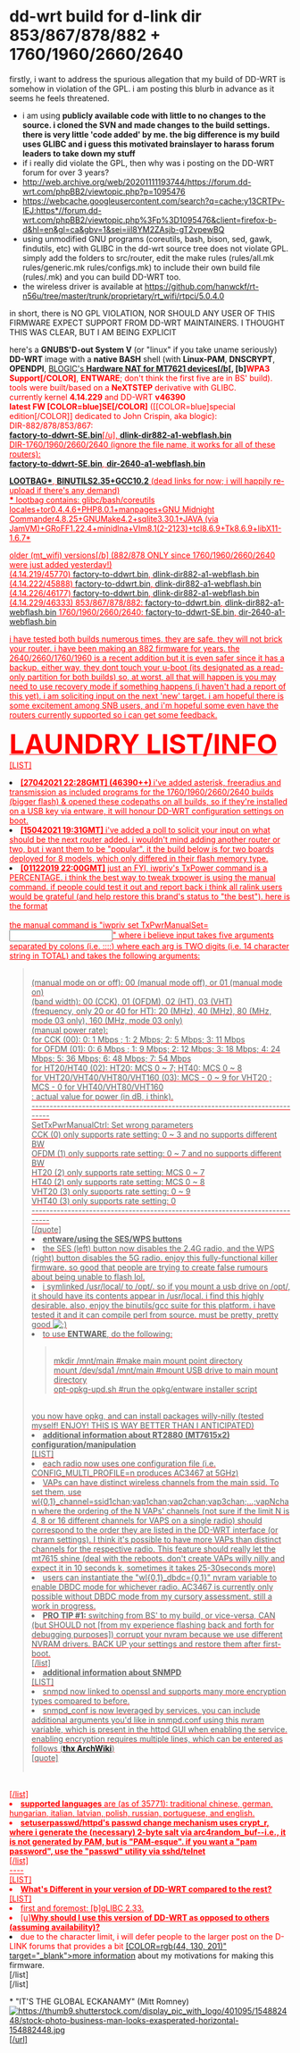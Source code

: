 # dd-wrt build for d-link dir 853/867/878/882 + 1760/1960/2660/2640
firstly, i want to address the spurious allegation that my build of DD-WRT is somehow in violation of the GPL. i am posting this blurb in advance as it seems he feels threatened.
* i am using **publicly available code with little to no changes to the source. i cloned the SVN and made changes to the build settings. there is very little 'code added' by me. the big difference is my build uses GLIBC and i guess this motivated brainslayer to harass forum leaders to take down my stuff**
* if i really did violate the GPL, then why was i posting on the DD-WRT forum for over 3 years? 
* http://web.archive.org/web/20201111193744/https://forum.dd-wrt.com/phpBB2/viewtopic.php?p=1095476
* https://webcache.googleusercontent.com/search?q=cache:y13CRTPv-IEJ:https*//forum.dd-wrt.com/phpBB2/viewtopic.php%3Fp%3D1095476&client=firefox-b-d&hl=en&gl=ca&gbv=1&sei=iil8YM2ZAsjb-gT2vpewBQ
* using unmodified GNU programs (coreutils, bash, bison, sed, gawk, findutils, etc) with GLIBC in the dd-wrt source tree does not violate GPL. simply add the folders  to src/router, edit the make rules (rules/all.mk rules/generic.mk rules/configs.mk) to include their own build file (rules/<file>.mk) and you can build DD-WRT too. 
* the wireless driver is available at https://github.com/hanwckf/rt-n56u/tree/master/trunk/proprietary/rt_wifi/rtpci/5.0.4.0

in short, there is NO GPL VIOLATION,  NOR SHOULD ANY USER OF THIS FIRMWARE EXPECT SUPPORT FROM DD-WRT MAINTAINERS. I THOUGHT THIS WAS CLEAR, BUT I AM BEING EXPLICIT    
<p>here's a <strong>GNUBS'D-out System V</strong> (or "linux" if you take uname seriously) <strong>DD-WRT</strong> image with a <strong>native BASH</strong> shell (with <strong>Linux-PAM</strong>, <strong>DNSCRYPT</strong>, <strong>OPENDPI</strong>, <a href="https://github.com/openwrt/openwrt/commit/424a9ae128bd2045cd4bfd6e3229f2529d150a25">BLOGIC's <strong>Hardware NAT for MT7621 devices[/b[</a>, [b]<font color="red">WPA3 Support[/COLOR]</strong>, <strong>ENTWARE</strong>; don't think the first five are in BS' build). tools were built/based on a <strong>NeXTSTEP</strong> derivative with GLIBC.<br />
currently kernel <strong>4.14.229</strong> and DD-WRT <strong>v46390<br />
latest FW [COLOR=blue]SE[/COLOR]</strong> ([[COLOR=blue]special edition[/COLOR]] dedicated to John Crispin, aka blogic):<br />
DIR-882/878/853/867:<br />
<u><strong><a href="https://www.sendspace.com/file/xre67m">factory-to-ddwrt-SE.bin</a></strong>[/u], <u><strong><a href="https://www.sendspace.com/file/e4nomk">dlink-dir882-a1-webflash.bin</a></strong></u><br />
DIR-1760/1960/2660/2640 (ignore the file name, it works for all of these routers):<br />
<strong><u><a href="https://www.sendspace.com/file/gp12hv">factory-to-ddwrt-SE.bin</a></u></strong>, <u><strong><a href="https://www.sendspace.com/file/4wzg1c">dir-2640-a1-webflash.bin</a></p><p><a href="https://www.sendspace.com/file/doyuy1">LOOTBAG*</a></strong></u>, <u><strong><a href="https://www.sendspace.com/file/mxksfk">BINUTILS2.35+GCC10.2</a></strong></u> (dead links for now; i will happily re-upload if there's any demand)<br />
<strong>*</strong> lootbag contains: glibc/bash/coreutils locales+tor0.4.4.6+PHP8.0.1+manpages+GNU Midnight Commander4.8.25+GNUMake4.2+sqlite3.30.1+JAVA (via JamVM)+GRoFF1.22.4+minidlna+VIm8.1(2-2123)+tcl8.6.9+Tk8.6.9+libX11-1.6.7*</p><p>older (mt_wifi) versions[/b] (882/878 ONLY since 1760/1960/2660/2640 were just added yesterday!)<br />
(4.14.219/45770) <a href="https://www.sendspace.com/file/c3mfdx">factory-to-ddwrt.bin</a>, <a href="https://www.sendspace.com/file/h1i7hg">dlink-dir882-a1-webflash.bin</a><br />
(4.14.222/45888) <a href="https://www.sendspace.com/file/dsxn7c">factory-to-ddwrt.bin</a>, <a href="https://www.sendspace.com/file/o8v4kc">dlink-dir882-a1-webflash.bin</a><br />
(4.14.226/46177) <a href="https://www.sendspace.com/file/sflda8">factory-to-ddwrt.bin</a>, <a href="https://www.sendspace.com/file/uqdu7s">dlink-dir882-a1-webflash.bin</a><br />
(4.14.229/46333) 853/867/878/882: <a href="https://www.sendspace.com/file/bv148j">factory-to-ddwrt.bin</a>, <a href="https://www.sendspace.com/file/8fdwtk">dlink-dir882-a1-webflash.bin</a> 1760/1960/2660/2640: <a href="https://www.sendspace.com/file/ew4wb7">factory-to-ddwrt-SE.bin</a>, <a href="https://www.sendspace.com/file/6upt3q">dir-2640-a1-webflash.bin</a></p><p>i have tested both builds numerous times, they are safe. they will not brick your router. i have been making an 882 firmware for years. the 2640/2660/1760/1960 is a recent addition but it is even safer since it has a backup. either way, they dont touch your u-boot (its designated as a read-only partition for both builds) so, at worst, all that will happen is you may need to use recovery mode if something happens (i haven't had a report of this yet). i am soliciting input on the next 'new' target. i am hopeful there is some excitement among SNB users, and i'm hopeful some even have the routers currently supported so i can get some feedback.</p><p><u><strong><font size="7">LAUNDRY LIST/INFO</font></strong></u><br />
[LIST]<br />
<li><strong>[27042021 22:28GMT] (46390++) </strong>i've added asterisk, freeradius and transmission as included programs for the 1760/1960/2660/2640 builds (bigger flash) & opened these codepaths on all builds, so if they're installed on a USB key via entware, it will honour DD-WRT configuration settings on boot.</li><li><strong>[15042021 19:31GMT]</strong> i've added a poll to solicit your input on what should be the next router added. i wouldn't mind adding another router or two, but i want them to be "popular". it the build below is for two boards deployed for 8 models, which only differed in their flash memory type.</li><li><strong>[01122019 22:00GMT]</strong> just an FYI, iwpriv's TxPower command is a PERCENTAGE. i think the best way to tweak txpower is using the manual command. if people could test it out and report back i think all ralink users would be grateful (and help restore this brand's status to "the best"). here is the format</li><br />
the manual command is "iwpriv <radio> set TxPwrManualSet=<input>" where i believe input takes five arguments separated by colons (i.e. <arg1>:<arg2>:<arg3>:<arg4>:<arg5>) where each arg is TWO digits (i.e. 14 character string in TOTAL) and takes the following arguments:</p><p><blockquote><br />
<arg1> (manual mode on or off): 00 (manual mode off), or 01 (manual mode on)<br />
<arg2> (band width): 00 (CCK), 01 (OFDM), 02 (HT), 03 (VHT)<br />
<arg3> (frequency, only 20 or 40 for HT): 20 (MHz), 40 (MHz), 80 (MHz, mode 03 only), 160 (MHz, mode 03 only)<br />
<arg4> (manual power rate):<br />
for CCK (00): 0: 1 Mbps ; 1: 2 Mbps; 2: 5 Mbps; 3: 11 Mbps<br />
for OFDM (01): 0: 6 Mbps ; 1: 9 Mbps; 2: 12 Mbps; 3: 18 Mbps; 4: 24 Mbps; 5: 36 Mbps; 6: 48 Mbps; 7: 54 Mbps<br />
for HT20/HT40 (02): HT20: MCS 0 ~ 7; HT40: MCS 0 ~ 8<br />
for VHT20/VHT40/VHT80/VHT160 (03): MCS - 0 ~ 9 for VHT20 ; MCS - 0 for VHT40/VHT80/VHT160<br />
<arg5>: actual value for power (in dB, i think).<br />
-----------------------------------------------------------------------------<br />
SetTxPwrManualCtrl: Set wrong parameters<br />
CCK (0) only supports rate setting: 0 ~ 3 and no supports different BW<br />
OFDM (1) only supports rate setting: 0 ~ 7 and no supports different BW<br />
HT20 (2) only supports rate setting: MCS 0 ~ 7<br />
HT40 (2) only supports rate setting: MCS 0 ~ 8<br />
VHT20 (3) only supports rate setting: 0 ~ 9<br />
VHT40 (3) only supports rate setting: 0<br />
-----------------------------------------------------------------------------<br />
[/quote]<br />
<li><u><strong>entware/using the SES/WPS buttons</strong></u></li><li>the SES (left) button now disables the 2.4G radio, and the WPS (right) button disables the 5G radio. enjoy this fully-functional killer firmware. so good that people are trying to create false rumours about being unable to flash lol.</li><li>i symlinked /usr/local/ to /opt/. so if you mount a usb drive on /opt/, it should have its contents appear in /usr/local. i find this highly desirable. also, enjoy the binutils/gcc suite for this platform. i have tested it and it can compile perl from source. must be pretty, pretty good <img alt=";)" src="/images/emoticons/emoticon-wink.png" /></li><li>to use <u><strong>ENTWARE</strong></u>, do the following:</li><blockquote><br />
mkdir /mnt/main #make main mount point directory<br />
mount /dev/sda1 /mnt/main #mount USB drive to main mount directory<br />
opt-opkg-upd.sh #run the opkg/entware installer script<br />
</blockquote><br />
you now have opkg, and can install packages willy-nilly (tested myself! ENJOY! THIS IS WAY BETTER THAN I ANTICIPATED)<br />
<li><u><strong>additional information about RT2880 (MT7615x2) configuration/manipulation</strong></u></li>[LIST]<br />
<li>each radio now uses one configuration file (i.e. CONFIG_MULTI_PROFILE=n produces AC3467 at 5GHz)</li><li>VAPs can have distinct wireless channels from the main ssid. To set them, use wl{0,1}_channel=ssid1chan;vap1chan;vap2chan;vap3chan;...;vapNchan where the ordering of the N VAPs' channels (not sure if the limit N is 4, 8 or 16 different channels for VAPS on a single radio) should correspond to the order they are listed in the DD-WRT interface (or nvram settings). I think it's possible to have more VAPs than distinct channels for the respective radio. This feature should really let the mt7615 shine (deal with the reboots. don't create VAPs willy nilly and expect it in 10 seconds k, sometimes it takes 25-30seconds more)</li><li>users can instantiate the "wl{0,1}_dbdc={0,1}" nvram variable to enable DBDC mode for whichever radio. AC3467 is currently only possible without DBDC mode from my cursory assessment. still a work in progress.</li><li><strong>PRO TIP #1:</strong> switching from BS' to my build, or vice-versa, CAN (but SHOULD not [from my experience flashing back and forth for debugging purposes]) corrupt your nvram because we use different NVRAM drivers. BACK UP your settings and restore them after first-boot.</li>[/list]<br />
<li><u><strong> additional information about SNMPD </strong></u></li>[LIST]<br />
<li>snmpd now linked to openssl and supports many more encryption types compared to before.</li><li>snmpd_conf is now leveraged by services. you can include additional arguments you'd like in snmpd.conf using this nvram variable, which is present in the httpd GUI when enabling the service. enabling encryption requires multiple lines, which can be entered as follows (<strong><a href="https://wiki.archlinux.org/index.php/snmpd">thx ArchWiki</a></strong>)</li>[quote]<br />
<nvram set snmpd_conf="rouser *desired username for snmp crypto*<hit enter><br />
createUser *desired username for snmp crypto* SHA *desired SHA password* AES *desired AES password*"<hit enter><br />
</blockquote><br />
[/list]<br />
<li><u><strong>supported languages</strong></u> are (as of 35771): traditional chinese, german, hungarian, italian, latvian, polish, russian, portuguese, and english.</li><li><strong> setuserpasswd/httpd's passwd change mechanism uses crypt_r, where i generate the (necessary) 2-byte salt via arc4random_buf--<u>i.e., it is not generated by PAM, but is "PAM-esque". if you want a "pam password", use the "passwd" utility via sshd/telnet</u></strong></li>[/list]<br />
----<br />
[LIST]<br />
<li><u><strong>What's Different in your version of DD-WRT compared to the rest?</strong></u></li><li>[u]<strong>Why should I use this version of DD-WRT as opposed to others (assuming availability)?</strong></u></li>[LIST]<br />
<li>first and foremost: [b]gLIBC 2.33</b>.</li><li>due to the character limit, i will defer people to the larger post on the D-LINK forums that provides a bit <a href="http://forums.dlink.com/index.php?topic=76161.0">[COLOR=rgb(44, 130, 201)" target="_blank">more information</font></a> about my motivations for making this firmware.</li>[/list]<br />
[/list]</p><p>* "IT'S THE GLOBAL ECKANAMY" (Mitt Romney) <cue gesture:><br />
<a href="https://thumb9.shutterstock.com/display_pic_with_logo/401095/154882448/stock-photo-business-man-looks-exasperated-horizontal-154882448.jpg" target="_blank"><img src="https://thumb9.shutterstock.com/display_pic_with_logo/401095/154882448/stock-photo-business-man-looks-exasperated-horizontal-154882448.jpg" alt="https://thumb9.shutterstock.com/display_pic_with_logo/401095/154882448/stock-photo-business-man-looks-exasperated-horizontal-154882448.jpg" border="0" />[/url]</p>
